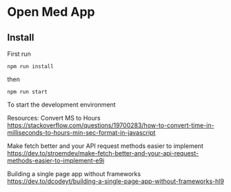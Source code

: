 # Open Med App

## Install

First run

`npm run install`

then

`npm run start`

To start the development environment

Resources:
Convert MS to Hours
https://stackoverflow.com/questions/19700283/how-to-convert-time-in-milliseconds-to-hours-min-sec-format-in-javascript

Make fetch better and your API request methods easier to implement
https://dev.to/stroemdev/make-fetch-better-and-your-api-request-methods-easier-to-implement-e9i

Building a single page app without frameworks
https://dev.to/dcodeyt/building-a-single-page-app-without-frameworks-hl9
